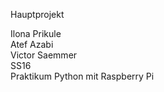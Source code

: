 Hauptprojekt

Ilona Prikule  
Atef Azabi  
Victor Saemmer  
SS16  
Praktikum Python mit Raspberry Pi
